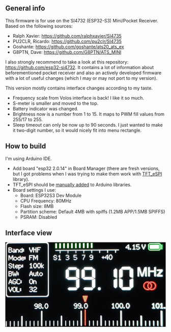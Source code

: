 ## General info

This firmware is for use on the SI4732 (ESP32-S3) Mini/Pocket Receiver. Based on the following sources:

- Ralph Xavier:    <https://github.com/ralphxavier/SI4735>
- PU2CLR, Ricardo: <https://github.com/pu2clr/SI4735>
- Goshante:        <https://github.com/goshante/ats20_ats_ex>
- G8PTN, Dave:     <https://github.com/G8PTN/ATS_MINI>

I also strongly recommend to take a look at this repository: <https://github.com/esp32-si4732>. It contains a lot of information about beforementioned pocket receiver and also an actively developed firmware with a lot of useful changes (which I may or may not port to my version).

This version mostly contains interface changes according to my taste.

- Frequency scale from Volos interface is back! I like it so much.
- S-meter is smaller and moved to the top.
- Battery indicator was changed.
- Brightness now is a number from 1 to 15. It maps to PWM fill values from 255/17 to 255.
- Sleep timeout can only be now up to 90 seconds. I just wanted to make it two-digit number, so it would nicely fit into menu rectangle.

## How to build

I'm using Arduino IDE.

- Add board "esp32 2.0.14" in Board Manager (there are fresh versions, but I got problems when I was trying to make them work with [TFT_eSPI](https://github.com/Xinyuan-LilyGO/T-Display-S3) library).
- TFT_eSPI should be [manually added](https://github.com/Xinyuan-LilyGO/T-Display-S3?tab=readme-ov-file#4%EF%B8%8F%E2%83%A3--arduino-ide-manual-installation) to Arduino libraries.
- Board settings I use:
    - Board: ESP32S3 Dev Module
    - CPU Frequency: 80MHz
    - Flash size: 8MB
    - Partition scheme: Default 4MB with spiffs (1.2MB APP/1.5MB SPIFFS)
    - PSRAM: Disabled

## Interface view

![interface](assets/interface.jpg?raw=true)
